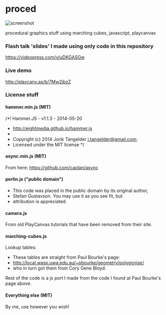 # proced

![screenshot](https://rabidproto.files.wordpress.com/2015/10/3516f2f284.jpg)

procedural graphics stuff using marching cubes, javascript, playcanvas

### Flash talk 'slides' I made using only code in this repository

https://videopress.com/v/uDKGASGw

### Live demo

http://playcanv.as/b/7Mw2jbzZ

### License stuff
#### hammer.min.js (MIT)
/*! Hammer.JS - v1.1.3 - 2014-05-20
 * http://eightmedia.github.io/hammer.js
 *
 * Copyright (c) 2014 Jorik Tangelder <j.tangelder@gmail.com>;
 * Licensed under the MIT license */
 
#### async.min.js (MIT)
From here: https://github.com/caolan/async

#### perlin.js ("public domain")
 * This code was placed in the public domain by its original author,
 * Stefan Gustavson. You may use it as you see fit, but
 * attribution is appreciated.

#### camera.js
From old PlayCanvas tutorials that have been removed from their site.

#### marching-cubes.js
Lookup tables:
* These tables are straight from Paul Bourke's page:
* http://local.wasp.uwa.edu.au/~pbourke/geometry/polygonise/
* who in turn got them from Cory Gene Bloyd.

Rest of the code is a js port I made from the code I found at Paul Bourke's page above.


#### Everything else (MIT)
By me, use however you wish!
